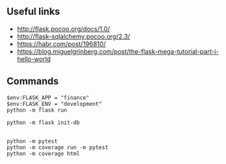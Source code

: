 ## Useful links

- http://flask.pocoo.org/docs/1.0/
- http://flask-sqlalchemy.pocoo.org/2.3/
- https://habr.com/post/196810/
- https://blog.miguelgrinberg.com/post/the-flask-mega-tutorial-part-i-hello-world

## Commands

    $env:FLASK_APP = "finance"
    $env:FLASK_ENV = "development"
    python -m flask run

    python -m flask init-db


    python -m pytest
    python -m coverage run -m pytest
    python -m coverage html